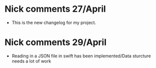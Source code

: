 # Nick comments 27/April
- This is the new changelog for my project.
# Nick comments 29/April
- Reading in a JSON file in swift has been implemented/Data sturcture needs a lot of work
